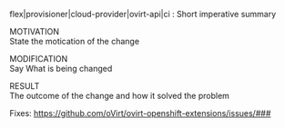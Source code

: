 flex|provisioner|cloud-provider|ovirt-api|ci : Short imperative summary

MOTIVATION \
State the motication of the change

MODIFICATION \
Say What is being changed

RESULT \
The outcome of the change and how it solved the problem


Fixes: https://github.com/oVirt/ovirt-openshift-extensions/issues/###
